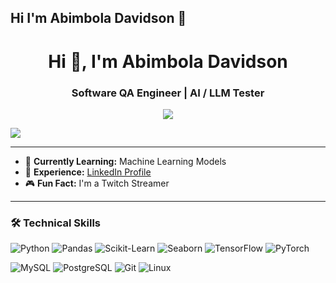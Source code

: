 ## Hi I'm Abimbola Davidson 👋
<h1 align="center">Hi 👋, I'm Abimbola Davidson</h1>
<h3 align="center">Software QA Engineer | AI / LLM Tester</h3>

<p align="center">
  <a href="https://www.linkedin.com/in/YOUR_PROFILE/" target="_blank"><img src="https://img.shields.io/badge/LinkedIn-0077B5?style=for-the-badge&logo=linkedin&logoColor=white"/></a>
 
  <a href="mailto:davidsonmm9@gmail.com"><img src="https://img.shields.io/badge/Email-D14836?style=for-the-badge&logo=gmail&logoColor=white"/></a>
</p>

---

- 🌱 **Currently Learning:** Machine Learning Models  
- 📄 **Experience:** [LinkedIn Profile]((https://www.linkedin.com/in/abimbola-davidson/))  
- 🎮 **Fun Fact:** I'm a Twitch Streamer

---

### 🛠️ Technical Skills

![Python](https://img.shields.io/badge/Python-3776AB?style=flat-square&logo=python&logoColor=white)
![Pandas](https://img.shields.io/badge/Pandas-150458?style=flat-square&logo=pandas&logoColor=white)
![Scikit-Learn](https://img.shields.io/badge/Scikit--Learn-F7931E?style=flat-square&logo=scikit-learn&logoColor=white)
![Seaborn](https://img.shields.io/badge/Seaborn-004B87?style=flat-square&logo=python&logoColor=white)
![TensorFlow](https://img.shields.io/badge/TensorFlow-FF6F00?style=flat-square&logo=tensorflow&logoColor=white)
![PyTorch](https://img.shields.io/badge/PyTorch-EE4C2C?style=flat-square&logo=pytorch&logoColor=white)

![MySQL](https://img.shields.io/badge/MySQL-4479A1?style=flat-square&logo=mysql&logoColor=white)
![PostgreSQL](https://img.shields.io/badge/PostgreSQL-4169E1?style=flat-square&logo=postgresql&logoColor=white)
![Git](https://img.shields.io/badge/Git-F05032?style=flat-square&logo=git&logoColor=white)
![Linux](https://img.shields.io/badge/Linux-FCC624?style=flat-square&logo=linux&logoColor=black)


